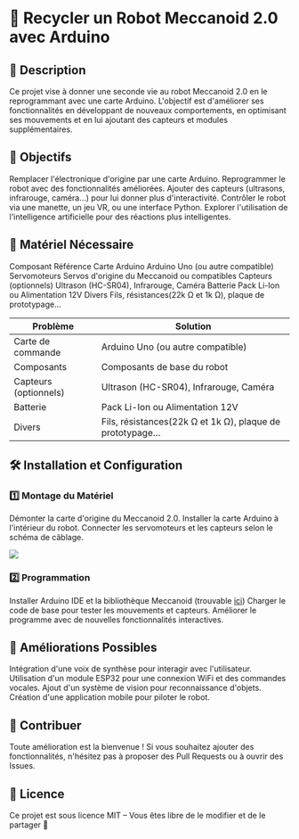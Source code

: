 # 🤖 Recycler un Robot Meccanoid 2.0 avec Arduino

## 📌 Description

Ce projet vise à donner une seconde vie au robot Meccanoid 2.0 en le reprogrammant avec une carte Arduino. L'objectif est d'améliorer ses fonctionnalités en développant de nouveaux comportements, en optimisant ses mouvements et en lui ajoutant des capteurs et modules supplémentaires.

## 🎯 Objectifs

Remplacer l'électronique d'origine par une carte Arduino.
Reprogrammer le robot avec des fonctionnalités améliorées.
Ajouter des capteurs (ultrasons, infrarouge, caméra…) pour lui donner plus d'interactivité.
Contrôler le robot via une manette, un jeu VR, ou une interface Python.
Explorer l'utilisation de l'intelligence artificielle pour des réactions plus intelligentes.

## 🔧 Matériel Nécessaire

Composant	              Référence
Carte Arduino	          Arduino Uno (ou autre compatible)
Servomoteurs	          Servos d'origine du Meccanoid ou compatibles
Capteurs (optionnels)	  Ultrason (HC-SR04), Infrarouge, Caméra
Batterie	              Pack Li-Ion ou Alimentation 12V
Divers	                Fils, résistances(22k Ω et 1k Ω), plaque de prototypage…

| Problème | Solution |
|----------|----------|
| Carte de commande| Arduino Uno (ou autre compatible) |
| Composants | Composants de base du robot |
| Capteurs (optionnels)| Ultrason (HC-SR04), Infrarouge, Caméra |
| Batterie | Pack Li-Ion ou Alimentation 12V |
| Divers | Fils, résistances(22k Ω et 1k Ω), plaque de prototypage… |


## 🛠️ Installation et Configuration

### 1️⃣ Montage du Matériel

Démonter la carte d'origine du Meccanoid 2.0.
Installer la carte Arduino à l'intérieur du robot.
Connecter les servomoteurs et les capteurs selon le schéma de câblage.

![](https://mrsiefensrobotemporium.com/images/blogImages/Meccanoid%20LED%20Circuit.png)

### 2️⃣ Programmation

Installer Arduino IDE et la bibliothèque Meccanoid (trouvable [ici](https://github.com/alexfrederiksen/MeccanoidForArduino))
Charger le code de base pour tester les mouvements et capteurs.
Améliorer le programme avec de nouvelles fonctionnalités interactives.

## 🚀 Améliorations Possibles

Intégration d'une voix de synthèse pour interagir avec l'utilisateur.
Utilisation d'un module ESP32 pour une connexion WiFi et des commandes vocales.
Ajout d'un système de vision pour reconnaissance d'objets.
Création d'une application mobile pour piloter le robot.

## 📢 Contribuer

Toute amélioration est la bienvenue ! Si vous souhaitez ajouter des fonctionnalités, n'hésitez pas à proposer des Pull Requests ou à ouvrir des Issues.

## 📜 Licence

Ce projet est sous licence MIT – Vous êtes libre de le modifier et de le partager 🚀

